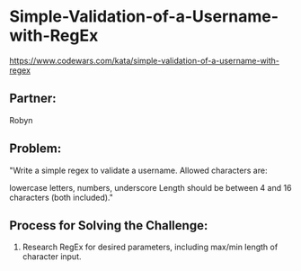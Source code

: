 # Simple-Validation-of-a-Username-with-RegEx
https://www.codewars.com/kata/simple-validation-of-a-username-with-regex

## Partner:
Robyn

## Problem:

"Write a simple regex to validate a username. Allowed characters are:

lowercase letters,
numbers,
underscore
Length should be between 4 and 16 characters (both included)."

## Process for Solving the Challenge:

1.  Research RegEx for desired parameters, including max/min length of character input.